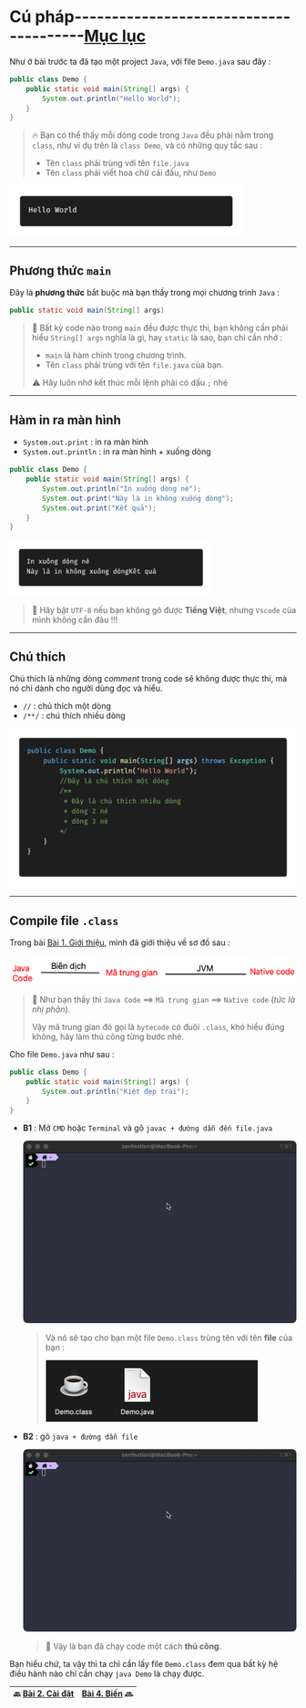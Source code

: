 # Cú pháp---------------------------------------[Mục lục](https://github.com/Zenfection/Java)

Như ở bài trước ta đã tạo một project `Java`, với file `Demo.java` sau đây : 

```java
public class Demo {
    public static void main(String[] args) {
        System.out.println("Hello World");
    }
}
```

> 🔥 Bạn có thể thấy mỗi dòng code trong `Java` đều phải nằm trong `class`, như ví dụ trên là `class Demo`,  và có những quy tắc sau : 
> 
> - Tên `class` phải trùng với tên `file.java`
> - Tên `class` phải viết hoa chữ cái đầu, như `Demo`

<img title="" src="https://raw.githubusercontent.com/Zenfection/Image/master/2021/01/30-16-14-49-javaoop-2.png" alt="javaoop-2.png" width="410">

---

## Phương thức `main`

Đây là **phương thức** bắt buộc mà bạn thấy trong mọi chương trình `Java` : 

```java
public static void main(String[] args)
```

> 🧨 Bất kỳ code nào trong `main` đều được thực thi, bạn không cần phải hiểu `String[] args` nghĩa là gì, hay `static` là sao, bạn chỉ cần nhớ :
> 
> - `main` là hàm chính trong chương trình.
> - Tên `class` phải trùng với tên `file.java` của bạn.
> 
> ⚠️ Hãy luôn nhớ kết thúc mỗi lệnh phải có dấu `;` nhé

---

## Hàm in ra màn hình

- `System.out.print` : in ra màn hình 
- `System.out.println` : in ra màn hình + xuống dòng

```java
public class Demo {
    public static void main(String[] args) {
        System.out.println("In xuống dòng nè");
        System.out.print("Này là in không xuống dòng");
        System.out.print("Kết quả");
    }
}
```

<img src="https://raw.githubusercontent.com/Zenfection/Image/master/2021/01/30-16-56-46-java-oop_4.png" title="" alt="java-oop_4.png" width="356">

> 🚀 Hãy bật `UTF-8` nếu bạn không gõ được **Tiếng Việt**, nhưng `Vscode` của mình không cần đâu !!!

---

## Chú thích

Chú thích là những dòng *comment* trong code sẽ không được thực thi, mà nó chỉ dành cho người dùng đọc và hiểu.

- `//` : chủ thích một dòng
- `/**/` : chú thích nhiều dòng

<img title="" src="https://raw.githubusercontent.com/Zenfection/Image/master/2021/01/30-16-24-19-javaoop-3.png" alt="javaoop-3.png" width="578">

---

## Compile file `.class`

Trong bài [Bài 1. Giới thiệu](https://github.com/Zenfection/Java/blob/master/Java%20Basic/1.GioiThieu.md), mình đã giới thiệu về sơ đồ sau : 

![30-16-03-57-04-19-39-12-Ảnh chụp Màn hình 2020-08-04 lúc 19.39.02.png](https://raw.githubusercontent.com/Zenfection/Image/master/2021/01/30-17-05-05-30-16-03-57-04-19-39-12-A%CC%89nh%20chu%CC%A3p%20Ma%CC%80n%20hi%CC%80nh%202020-08-04%20lu%CC%81c%2019.39.02.png)

> 🤔 Như bạn thấy thì `Java Code` ==> `Mã trung gian` ==> `Native code` (*tức là nhị phân*). 
> 
> Vậy mã trung gian đó gọi là `bytecode`  có đuôi `.class`, khó hiểu đúng không, hãy làm thủ công từng bước nhé.

Cho file `Demo.java` như sau : 

```java
public class Demo {
    public static void main(String[] args) {
        System.out.println("Kiệt đẹp trai");
    }
}
```

- **B1** : Mở `CMD` hoặc `Terminal` và gõ `javac + đường dẫn đến file.java`
  
  ![2021-01-30 17.14.34.gif](https://raw.githubusercontent.com/Zenfection/Image/master/2021/01/30-17-16-10-2021-01-30%2017.14.34.gif)
  
  > Và nó sẽ tạo cho bạn một file `Demo.class` trùng tên với tên **file** của bạn : 
  > 
  > ![Ảnh chụp Màn hình 2021-01-30 lúc 17.16.52.png](https://raw.githubusercontent.com/Zenfection/Image/master/2021/01/30-17-17-04-A%CC%89nh%20chu%CC%A3p%20Ma%CC%80n%20hi%CC%80nh%202021-01-30%20lu%CC%81c%2017.16.52.png)

- **B2** : gõ `java + đường dẫn file`
  
  ![2021-01-30 17.14.34.gif](https://raw.githubusercontent.com/Zenfection/Image/master/2021/01/30-17-18-16-2021-01-30%2017.14.34.gif)
  
  > 🤪 Vậy là bạn đã chạy code một cách **thủ công**.

Bạn hiểu chứ, ta vậy thì ta chỉ cần lấy file `Demo.class` đem qua bất kỳ hệ điều hành nào chỉ cần chạy `java Demo` là chạy được.

| 🔙  [Bài 2. Cài đặt](https://github.com/Zenfection/Java/blob/master/Java%20Basic/2.CaiDat.md) | [Bài 4. Biến](https://github.com/Zenfection/Java/blob/master/Java%20Basic/4.Bien.md) 🔜 |
| --------------------------------------------------------------------------------------------- | --------------------------------------------------------------------------------------- |